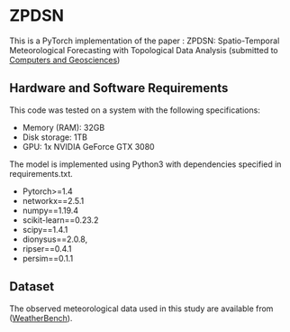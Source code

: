 # ZPDSN
This is a PyTorch implementation of the paper : ZPDSN: Spatio-Temporal Meteorological Forecasting with Topological Data Analysis (submitted to [Computers and Geosciences](https://www.sciencedirect.com/journal/computers-and-geosciences)) 
## Hardware and Software Requirements
This code was tested on a system with the following specifications:
- Memory (RAM): 32GB
- Disk storage: 1TB
- GPU: 1x NVIDIA GeForce GTX 3080

The model is implemented using Python3 with dependencies specified in requirements.txt.
- Pytorch>=1.4
- networkx==2.5.1
- numpy==1.19.4
- scikit-learn==0.23.2
- scipy==1.4.1
- dionysus==2.0.8,
- ripser==0.4.1
- persim==0.1.1
## Dataset
The observed meteorological data used in this study are available from ([WeatherBench](https://github.com/pangeo-data/WeatherBench)).
